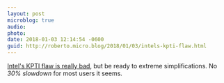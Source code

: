```yaml
---
layout: post
microblog: true
audio: 
photo: 
date: 2018-01-03 12:14:54 -0600
guid: http://roberto.micro.blog/2018/01/03/intels-kpti-flaw.html
---
```

[Intel's KPTI flaw is really bad](https://www.bloomberg.com/news/articles/2018-01-03/amd-soars-after-rival-intel-said-to-reveal-processor-flaw), but be ready to extreme simplifications. No _30% slowdown_ for most users it seems. 
